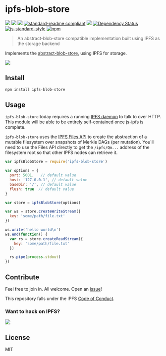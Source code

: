 # ipfs-blob-store

[![](https://img.shields.io/badge/made%20by-Protocol%20Labs-blue.svg?style=flat-square)](http://ipn.io)
[![](https://img.shields.io/badge/freenode-%23ipfs-blue.svg?style=flat-square)](http://webchat.freenode.net/?channels=%23ipfs)
[![](https://img.shields.io/badge/project-IPFS-blue.svg?style=flat-square)](http://ipfs.io/)
[![standard-readme compliant](https://img.shields.io/badge/standard--readme-OK-green.svg?style=flat-square)](https://github.com/RichardLitt/standard-readme)
![](https://img.shields.io/badge/coverage-%3F-yellow.svg?style=flat-square)
[![Dependency Status](https://david-dm.org/ipfs-shipyard/ipfs-blob-store.svg?style=flat-square)](https://david-dm.org/ipfs-shipyard/ipfs-blob-store)
[![js-standard-style](https://img.shields.io/badge/code%20style-standard-brightgreen.svg?style=flat-square)](https://github.com/feross/standard)
[![npm](https://img.shields.io/npm/v/ipfs-blob-store.svg?style=flat-square)](http://npmjs.com/package/ipfs-blob-store)

> An abstract-blob-store compatible implementation built using IPFS as the storage backend

Implements the [abstract-blob-store](https://github.com/maxogden/abstract-blob-store), using IPFS for storage.

![](https://github.com/maxogden/abstract-blob-store/raw/master/badge.png)

## Install

```js
npm install ipfs-blob-store
```

## Usage

`ipfs-blob-store` today requires a running [IPFS daemon](https://github.com/ipfs/go-ipfs/) to talk to over HTTP. This module will be able to be entirely self-contained once [js-ipfs](https://github.com/ipfs/js-ipfs) is complete.

`ipfs-blob-store` uses the [IPFS Files API](#) to create the abstraction of a mutable filesystem over snapshots of Merkle DAGs (per mutation). You'll need to use the Files API directly to get the `/ipfs/Qm...` address of the filesystem root so that other IPFS nodes can retrieve it.

```JavaScript
var ipfsBlobStore = require('ipfs-blob-store')

var options = {
  port: 5001,   // default value
  host: '127.0.0.1', // default value
  baseDir: '/', // default value
  flush: true  // default value
}

var store = ipfsBlobStore(options)

var ws = store.createWriteStream({
  key: 'some/path/file.txt'
})

ws.write('hello world\n')
ws.end(function() {
  var rs = store.createReadStream({
    key: 'some/path/file.txt'
  })

  rs.pipe(process.stdout)
})
```

## Contribute

Feel free to join in. All welcome. Open an [issue](https://github.com/ipfs/ipfs-blob-store/issues)!

This repository falls under the IPFS [Code of Conduct](https://github.com/ipfs/community/blob/master/code-of-conduct.md).

### Want to hack on IPFS?

[![](https://cdn.rawgit.com/jbenet/contribute-ipfs-gif/master/img/contribute.gif)](https://github.com/ipfs/community/blob/master/contributing.md)

## License

MIT

